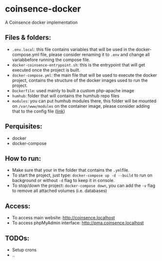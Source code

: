 # coinsence-docker
A Coinsence docker implementation

## Files & folders:

- `.env.local`: this file contains variables that will be used in the docker-compose.yml file, please consider renaming it to `.env` and change all variabbefore running the compose file.
- `docker-coinsence-entrypoint.sh`: this is the entrypoint that will get executed once the project is built.
- `docker-compose.yml`: the main file that will be used to execute the docker project, contains the structure of the docker images used to run the project.
- `Dockerfile`: used mainly to built a custom php-apache image
- `humhub`: folder that will contains the humhub repo files
- `modules`: you can put humhub modules there, this folder will be mounted on `/var/www/modules` on the container image, please consider adding that to the config file ([link](http://docs.humhub.org/dev-environment.html#external-modules-directory))

## Perquisites:

- docker
- docker-compose

## How to run:

- Make sure that your in the folder that contains the `.yml`file.
- To start the project, just type:
`docker-compose up -d --build` to run on background or without `-d` flag to keep it in console.
- To stop/down the project:
`docker-compose down`, you can add the `-v` flag to remove all attached volumes (i.e. databases)

## Access:

- To access main website: http://coinsence.localhost
- To access phpMyAdmin interface: http://pma.coinsence.localhost

## TODOs:

- Setup crons
- ..
